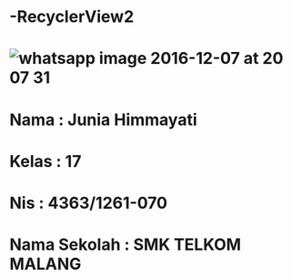 # -RecyclerView2
# ![whatsapp image 2016-12-07 at 20 07 31](https://cloud.githubusercontent.com/assets/22739219/20968864/fa33f93e-bcb8-11e6-820f-caa843388905.jpeg)

# Nama        : Junia Himmayati
# Kelas          : 17
# Nis           : 4363/1261-070
# Nama Sekolah  : SMK TELKOM MALANG
